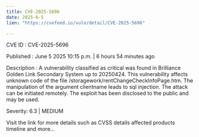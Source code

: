 ```yaml
---
title: CVE-2025-5696
date: 2025-6-5
lien: "https://cvefeed.io/vuln/detail/CVE-2025-5696"

---
```


CVE ID : CVE-2025-5696

Published :  June 5
2025
10:15 p.m. | 6 hours
54 minutes ago

Description : A vulnerability classified as critical was found in Brilliance Golden Link Secondary System up to 20250424. This vulnerability affects unknown code of the file /storagework/rentChangeCheckInfoPage.htm. The manipulation of the argument clientname leads to sql injection. The attack can be initiated remotely. The exploit has been disclosed to the public and may be used.

Severity: 6.3 | MEDIUM

Visit the link for more details
such as CVSS details
affected products
timeline
and more...
